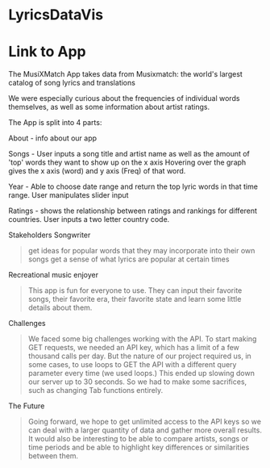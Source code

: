 # LyricsDataVis

# Link to App



 The MusiXMatch App takes data from Musixmatch: the world's
 largest catalog of song lyrics and translations

 We were especially curious about the frequencies of individual
 words themselves, as well as some information about
 artist ratings.

 The App is split into 4 parts: 

 About - info about our app
 
 Songs - User inputs a song title and artist name as well
 as the amount of 'top' words they want to show up on the x axis
 Hovering over the graph gives the x axis (word) and y axis 
 (Freq) of that word.
 
 Year - Able to choose date range and return the top lyric
 words in that time range. User manipulates slider input
 
 Ratings - shows the relationship between ratings and rankings for    different  countries. User inputs a two letter 
 country code.
 
Stakeholders
Songwriter 
> get ideas for popular words that they may incorporate into their own songs
  get a sense of what lyrics are popular at certain times
             
Recreational music enjoyer 
> This app is fun for everyone to use. They can input their favorite
songs, their favorite era, their favorite state and learn some little
details about them. 

Challenges
> We faced some big challenges working with the API. To start making
GET requests, we needed an API key, which has a limit of a few thousand 
calls per day. But the nature of our project required us, in some cases,
to use loops to GET the API with a different query parameter every time (we used loops.) This ended up slowing down our server up to 30 seconds. So we had
to make some sacrifices, such as changing Tab functions entirely.

The Future
> Going forward, we hope to get unlimited access to the API keys so we
can deal with a larger quantity of data and gather more overall results. It would also be interesting to be able to compare artists, songs or time periods
and be able to highlight key differences or similarities between them. 
   
 
